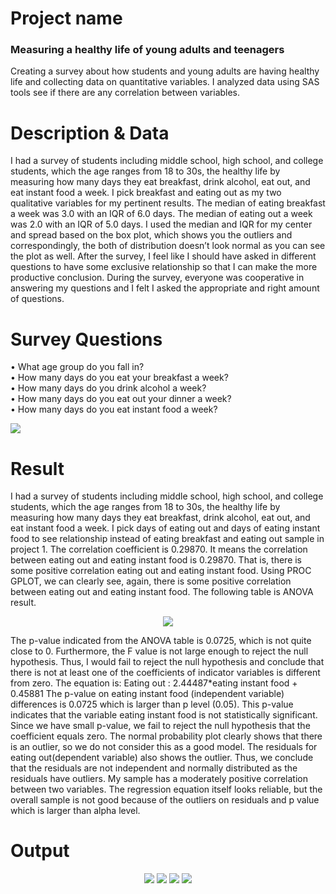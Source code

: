 # Project name

### Measuring a healthy life of young adults and teenagers 

Creating a survey about how students and young adults are having healthy life and collecting data on quantitative variables. I analyzed data using SAS tools see if there are any correlation between variables.

# Description & Data

I had a survey of students including middle school, high school, and college students, which the
age ranges from 18 to 30s, the healthy life by measuring how many days they eat breakfast,
drink alcohol, eat out, and eat instant food a week. I pick breakfast and eating out as my two
qualitative variables for my pertinent results. The median of eating breakfast a week was 3.0
with an IQR of 6.0 days. The median of eating out a week was 2.0 with an IQR of 5.0 days. I used
the median and IQR for my center and spread based on the box plot, which shows you the
outliers and correspondingly, the both of distribution doesn’t look normal as you can see the
plot as well. After the survey, I feel like I should have asked in different questions to have some
exclusive relationship so that I can make the more productive conclusion. During the survey,
everyone was cooperative in answering my questions and I felt I asked the appropriate and right
amount of questions.

# Survey Questions

• What age group do you fall in?</br>
• How many days do you eat your breakfast a week?</br>
• How many days do you drink alcohol a week?</br>
• How many days do you eat out your dinner a week?</br>
• How many days do you eat instant food a week?</br>

<img src = images/survey.png>

# Result

I had a survey of students including middle school, high school, and college students, which the
age ranges from 18 to 30s, the healthy life by measuring how many days they eat breakfast,
drink alcohol, eat out, and eat instant food a week. I pick days of eating out and days of eating
instant food to see relationship instead of eating breakfast and eating out sample in project 1.
The correlation coefficient is 0.29870. It means the correlation between eating out and eating
instant food is 0.29870. That is, there is some positive correlation eating out and eating instant
food. Using PROC GPLOT, we can clearly see, again, there is some positive correlation between
eating out and eating instant food.
The following table is ANOVA result.

<p align="center">
  <img src = images/anova.png>
<p>
  
 The p-value indicated from the ANOVA table is 0.0725, which is not quite close to 0.
Furthermore, the F value is not large enough to reject the null hypothesis. Thus, I would fail to
reject the null hypothesis and conclude that there is not at least one of the coefficients of
indicator variables is different from zero.
The equation is: Eating out : 2.44487*eating instant food + 0.45881
The p-value on eating instant food (independent variable) differences is 0.0725 which is larger
than p level (0.05). This p-value indicates that the variable eating instant food is not statistically
significant. Since we have small p-value, we fail to reject the null hypothesis that the coefficient
equals zero.
The normal probability plot clearly shows that there is an outlier, so we do not consider this as
a good model. The residuals for eating out(dependent variable) also shows the outlier. Thus, we
conclude that the residuals are not independent and normally distributed as the residuals have
outliers.
My sample has a moderately positive correlation between two variables. The regression
equation itself looks reliable, but the overall sample is not good because of the outliers on
residuals and p value which is larger than alpha level.

# Output
<p align="center">
  <img src = images/result1.png>
  <img src = images/result2.png>
  <img src = images/result3.png>
  <img src = images/result4.png>
<p>
